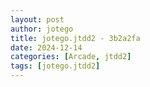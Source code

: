 ```yaml
---
layout: post
author: jotego
title: jotego.jtdd2 - 3b2a2fa
date: 2024-12-14
categories: [Arcade, jtdd2]
tags: [jotego.jtdd2]
---
```


